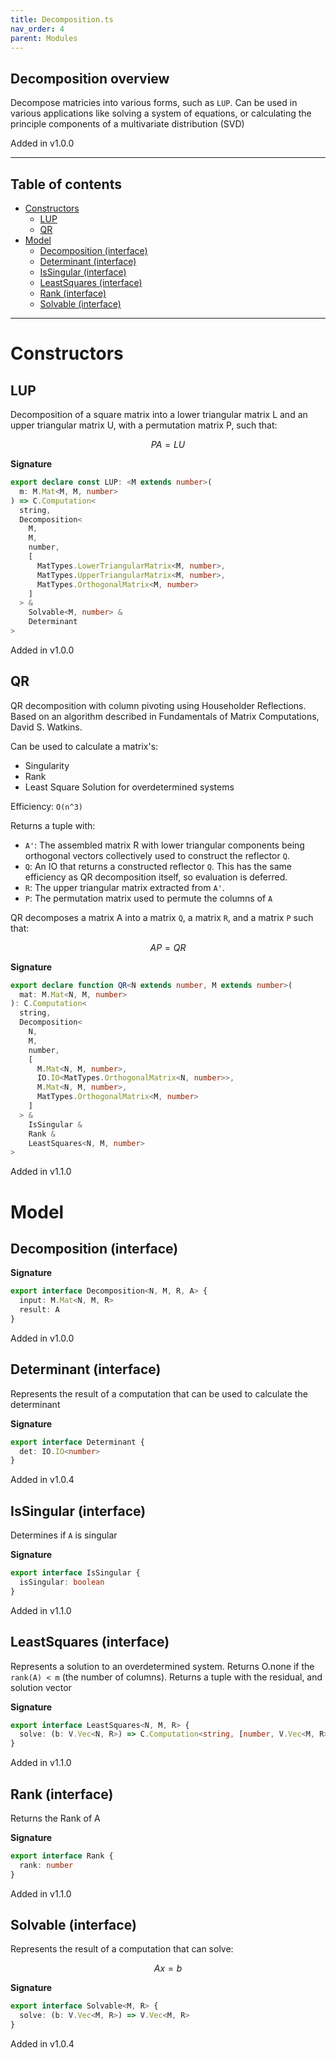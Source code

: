 ```yaml
---
title: Decomposition.ts
nav_order: 4
parent: Modules
---
```


## Decomposition overview

Decompose matricies into various forms, such as `LUP`. Can be used in various
applications like solving a system of equations, or calculating the principle
components of a multivariate distribution (SVD)

Added in v1.0.0

---

<h2 class="text-delta">Table of contents</h2>

- [Constructors](#constructors)
  - [LUP](#lup)
  - [QR](#qr)
- [Model](#model)
  - [Decomposition (interface)](#decomposition-interface)
  - [Determinant (interface)](#determinant-interface)
  - [IsSingular (interface)](#issingular-interface)
  - [LeastSquares (interface)](#leastsquares-interface)
  - [Rank (interface)](#rank-interface)
  - [Solvable (interface)](#solvable-interface)

---

# Constructors

## LUP

Decomposition of a square matrix into a lower triangular matrix L and an upper
triangular matrix U, with a permutation matrix P, such that:

```math
PA = LU
```

**Signature**

```ts
export declare const LUP: <M extends number>(
  m: M.Mat<M, M, number>
) => C.Computation<
  string,
  Decomposition<
    M,
    M,
    number,
    [
      MatTypes.LowerTriangularMatrix<M, number>,
      MatTypes.UpperTriangularMatrix<M, number>,
      MatTypes.OrthogonalMatrix<M, number>
    ]
  > &
    Solvable<M, number> &
    Determinant
>
```

Added in v1.0.0

## QR

QR decomposition with column pivoting using Householder Reflections. Based on an
algorithm described in Fundamentals of Matrix Computations, David S. Watkins.

Can be used to calculate a matrix's:

- Singularity
- Rank
- Least Square Solution for overdetermined systems

Efficiency: `O(n^3)`

Returns a tuple with:

- `A'`: The assembled matrix R with lower triangular components being orthogonal vectors
  collectively used to construct the reflector `Q`.
- `Q`: An IO that returns a constructed reflector `Q`. This has the same efficiency as QR
  decomposition itself, so evaluation is deferred.
- `R`: The upper triangular matrix extracted from `A'`.
- `P`: The permutation matrix used to permute the columns of `A`

QR decomposes a matrix A into a matrix `Q`, a matrix `R`, and a matrix `P` such that:

```math
AP = QR
```

**Signature**

```ts
export declare function QR<N extends number, M extends number>(
  mat: M.Mat<N, M, number>
): C.Computation<
  string,
  Decomposition<
    N,
    M,
    number,
    [
      M.Mat<N, M, number>,
      IO.IO<MatTypes.OrthogonalMatrix<N, number>>,
      M.Mat<N, M, number>,
      MatTypes.OrthogonalMatrix<M, number>
    ]
  > &
    IsSingular &
    Rank &
    LeastSquares<N, M, number>
>
```

Added in v1.1.0

# Model

## Decomposition (interface)

**Signature**

```ts
export interface Decomposition<N, M, R, A> {
  input: M.Mat<N, M, R>
  result: A
}
```

Added in v1.0.0

## Determinant (interface)

Represents the result of a computation that can be used to calculate the determinant

**Signature**

```ts
export interface Determinant {
  det: IO.IO<number>
}
```

Added in v1.0.4

## IsSingular (interface)

Determines if `A` is singular

**Signature**

```ts
export interface IsSingular {
  isSingular: boolean
}
```

Added in v1.1.0

## LeastSquares (interface)

Represents a solution to an overdetermined system. Returns O.none if the `rank(A) < m`
(the number of columns). Returns a tuple with the residual, and solution vector

**Signature**

```ts
export interface LeastSquares<N, M, R> {
  solve: (b: V.Vec<N, R>) => C.Computation<string, [number, V.Vec<M, R>]>
}
```

Added in v1.1.0

## Rank (interface)

Returns the Rank of A

**Signature**

```ts
export interface Rank {
  rank: number
}
```

Added in v1.1.0

## Solvable (interface)

Represents the result of a computation that can solve:

```math
Ax = b
```

**Signature**

```ts
export interface Solvable<M, R> {
  solve: (b: V.Vec<M, R>) => V.Vec<M, R>
}
```

Added in v1.0.4
